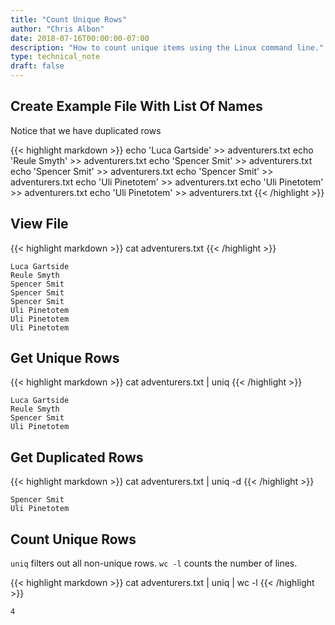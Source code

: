 ```yaml
---
title: "Count Unique Rows"
author: "Chris Albon"
date: 2018-07-16T00:00:00-07:00
description: "How to count unique items using the Linux command line."
type: technical_note
draft: false
---
```


## Create Example File With List Of Names

Notice that we have duplicated rows

{{< highlight markdown >}}
echo 'Luca Gartside' >> adventurers.txt
echo 'Reule Smyth' >> adventurers.txt
echo 'Spencer Smit' >> adventurers.txt
echo 'Spencer Smit' >> adventurers.txt
echo 'Spencer Smit' >> adventurers.txt
echo 'Uli Pinetotem' >> adventurers.txt
echo 'Uli Pinetotem' >> adventurers.txt
echo 'Uli Pinetotem' >> adventurers.txt
{{< /highlight >}}

## View File

{{< highlight markdown >}}
cat adventurers.txt
{{< /highlight >}}
```
Luca Gartside
Reule Smyth
Spencer Smit
Spencer Smit
Spencer Smit
Uli Pinetotem
Uli Pinetotem
Uli Pinetotem
```

## Get Unique Rows

{{< highlight markdown >}}
cat adventurers.txt | uniq
{{< /highlight >}}
```
Luca Gartside
Reule Smyth
Spencer Smit
Uli Pinetotem
```

## Get Duplicated Rows

{{< highlight markdown >}}
cat adventurers.txt | uniq -d
{{< /highlight >}}
```
Spencer Smit
Uli Pinetotem
```

## Count Unique Rows

`uniq` filters out all non-unique rows. `wc -l` counts the number of lines.

{{< highlight markdown >}}
cat adventurers.txt | uniq | wc -l
{{< /highlight >}}
```
4
```
